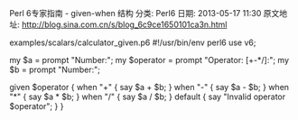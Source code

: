 Perl 6专家指南 - given-when 结构
分类: Perl6
日期: 2013-05-17 11:30
原文地址: http://blog.sina.com.cn/s/blog_6c9ce1650101ca3n.html


examples/scalars/calculator_given.p6
#!/usr/bin/env perl6
use v6;


my $a         = prompt "Number:";
my $operator = prompt "Operator: [+-*/]:";
my $b         = prompt "Number:";


given $operator {
    when "+" { say $a + $b; }
    when "-" { say $a - $b; }
    when "*" { say $a * $b; }
    when "/" { say $a / $b; }
    default   { say "Invalid operator $operator"; }
}